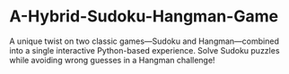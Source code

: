 # A-Hybrid-Sudoku-Hangman-Game
A unique twist on two classic games—Sudoku and Hangman—combined into a single interactive Python-based experience. Solve Sudoku puzzles while avoiding wrong guesses in a Hangman challenge!

